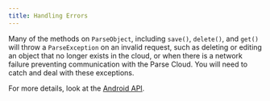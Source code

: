 ```yaml
---
title: Handling Errors
---
```


Many of the methods on `ParseObject`, including `save()`, `delete()`, and `get()` will throw a `ParseException` on an invalid request, such as deleting or editing an object that no longer exists in the cloud, or when there is a network failure preventing communication with the Parse Cloud. You will need to catch and deal with these exceptions.

For more details, look at the [Android API](https://parseplatform.org/Parse-SDK-Android/api/).
